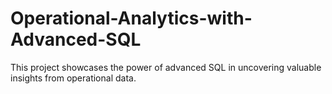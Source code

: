 # Operational-Analytics-with-Advanced-SQL
This project showcases the power of advanced SQL in uncovering valuable insights from operational data. 
